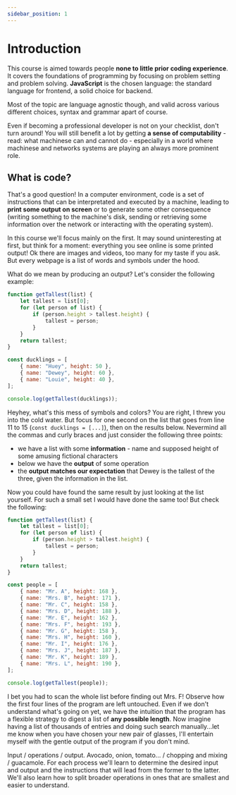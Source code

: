 ```yaml
---
sidebar_position: 1
---
```


# Introduction

This course is aimed towards people **none to little prior coding experience**. It covers the foundations of programming by focusing on problem setting and problem solving. **JavaScript** is the chosen language: the standard language for frontend, a solid choice for backend.

Most of the topic are language agnostic though, and valid across various different choices, syntax and grammar apart of course.

Even if becoming a professional developer is not on your checklist, don't turn around! You will still benefit a lot by getting **a sense of computability** - read: what machinese can and cannot do - especially in a world where machinese and networks systems are playing an always more prominent role.

## What is code?

That's a good question! In a computer environment, code is a set of instructions that can be interpretated and executed by a machine, leading to **print some output on screen** or to generate some other consequence (writing something to the machine's disk, sending or retrieving some information over the network or interacting with the operating system).

In this course we'll focus mainly on the first. It may sound uninteresting at first, but think for a moment: everything you see online is some printed output! Ok there are images and videos, too many for my taste if you ask. But every webpage is a list of words and symbols under the hood.

What do we mean by producing an output? Let's consider the following example:

```js live showConsole showLines
function getTallest(list) {
    let tallest = list[0];
    for (let person of list) {
        if (person.height > tallest.height) {
            tallest = person;
        }
    }
    return tallest;
}

const ducklings = [
    { name: "Huey", height: 50 },
    { name: "Dewey", height: 60 },
    { name: "Louie", height: 40 },
];

console.log(getTallest(ducklings));
```

Heyhey, what's this mess of symbols and colors? You are right, I threw you into the cold water. But focus for one second on the list that goes from line 11 to 15 (`const ducklings = [...]`), then on the results below. Nevermind all the commas and curly braces and just consider the following three points:

-   we have a list with some **information** - name and supposed height of some amusing fictional characters
-   below we have the **output** of some operation
-   the **output matches our expectation** that Dewey is the tallest of the three, given the information in the list.

Now you could have found the same result by just looking at the list yourself. For such a small set I would have done the same too! But check the following:

```js live showConsole showLines
function getTallest(list) {
    let tallest = list[0];
    for (let person of list) {
        if (person.height > tallest.height) {
            tallest = person;
        }
    }
    return tallest;
}

const people = [
    { name: "Mr. A", height: 168 },
    { name: "Mrs. B", height: 171 },
    { name: "Mr. C", height: 158 },
    { name: "Mrs. D", height: 188 },
    { name: "Mr. E", height: 162 },
    { name: "Mrs. F", height: 193 },
    { name: "Mr. G", height: 158 },
    { name: "Mrs. H", height: 160 },
    { name: "Mr. I", height: 176 },
    { name: "Mrs. J", height: 187 },
    { name: "Mr. K", height: 189 },
    { name: "Mrs. L", height: 190 },
];

console.log(getTallest(people));
```

I bet you had to scan the whole list before finding out Mrs. F! Observe how the first four lines of the program are left untouched. Even if we don't understand what's going on yet, we have the intuition that the program has a flexible strategy to digest a list of **any possible length**. Now imagine having a list of thousands of entries and doing such search manually...let me know when you have chosen your new pair of glasses, I'll entertain myself with the gentle output of the program if you don't mind.

Input / operations / output. Avocado, onion, tomato... / chopping and mixing / guacamole. For each process we'll learn to determine the desired input and output and the instructions that will lead from the former to the latter. We'll also learn how to split broader operations in ones that are smallest and easier to understand.
